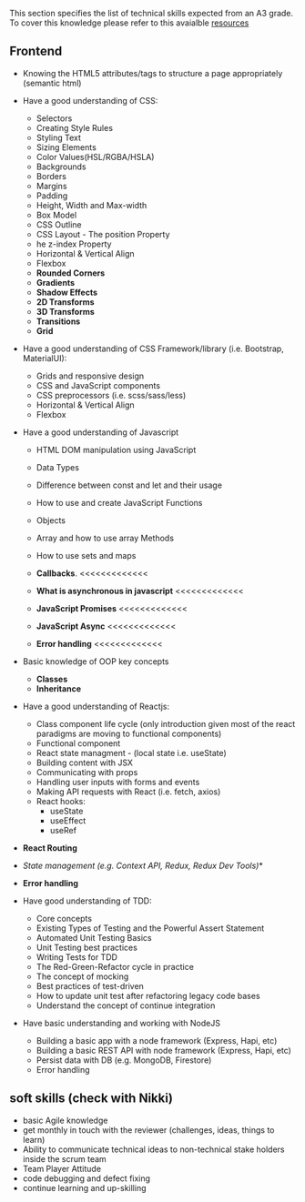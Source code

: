 This section specifies the list of technical skills expected from an A3 grade. To cover this knowledge please refer to this avaialble [resources](https://github.com/Capgemini/grade-ladder-fullstack#a3)

## Frontend
- Knowing the HTML5 attributes/tags to structure a page appropriately (semantic html)

- Have a good understanding of CSS:
  - Selectors
  - Creating Style Rules
  - Styling Text
  - Sizing Elements
  - Color Values(HSL/RGBA/HSLA) 
  - Backgrounds
  - Borders
  - Margins
  - Padding
  - Height, Width and Max-width
  - Box Model
  - CSS Outline
  - CSS Layout - The position Property
  - he z-index Property
  - Horizontal & Vertical Align
  - Flexbox
  - **Rounded Corners**
  - **Gradients**
  - **Shadow Effects**
  - **2D Transforms**
  - **3D Transforms**
  - **Transitions**
  - **Grid**

- Have a good understanding of CSS Framework/library (i.e. Bootstrap, MaterialUI):
  - Grids and responsive design
  - CSS and JavaScript components
  - CSS preprocessors (i.e. scss/sass/less)
  - Horizontal & Vertical Align
  - Flexbox

- Have a good understanding of Javascript
  - HTML DOM manipulation using JavaScript
  - Data Types
  - Difference between const and let and their usage
  - How to use and create JavaScript Functions
  - Objects
  - Array and how to use array Methods
  - How to use sets and maps
 
  - **Callbacks**. <<<<<<<<<<<<<
  - **What is asynchronous in javascript** <<<<<<<<<<<<<
  - **JavaScript Promises** <<<<<<<<<<<<<
  - **JavaScript Async** <<<<<<<<<<<<<
  - **Error handling** <<<<<<<<<<<<<

- Basic knowledge of OOP key concepts
  - **Classes**
  - **Inheritance**

- Have a good understanding of Reactjs:
  - Class component life cycle (only introduction given most of the react paradigms are moving to functional components)
  - Functional component
  - React state managment - (local state i.e. useState)
  - Building content with JSX
  - Communicating with props
  - Handling user inputs with forms and events
  - Making API requests with React (i.e. fetch, axios)
  - React hooks:
    - useState
    - useEffect
    - useRef
 - **React Routing**
 - **State management (e.g. Context API, Redux, Redux Dev Tools*)**
 - **Error handling**

- Have good understanding of TDD:
  - Core concepts
  - Existing Types of Testing and the Powerful Assert Statement
  - Automated Unit Testing Basics
  - Unit Testing best practices
  - Writing Tests for TDD
  - The Red-Green-Refactor cycle in practice
  - The concept of mocking
  - Best practices of test-driven
  - How to update unit test after refactoring legacy code bases
  - Understand the concept of continue integration

- Have basic understanding and working with NodeJS
  - Building a basic  app with a node framework (Express, Hapi, etc)
  - Building a basic REST API with node framework (Express, Hapi, etc)
  - Persist data with DB (e.g. MongoDB, Firestore)
  - Error handling

## soft skills (check with Nikki)
- basic Agile knowledge
- get monthly in touch with the reviewer (challenges, ideas, things to learn)
- Ability to communicate technical ideas to non-technical stake holders inside the scrum team
- Team Player Attitude
- code debugging and defect fixing
- continue learning and up-skilling

